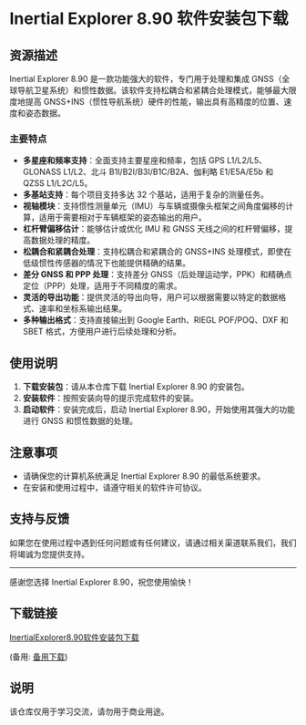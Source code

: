 # Inertial Explorer 8.90 软件安装包下载

## 资源描述

Inertial Explorer 8.90 是一款功能强大的软件，专门用于处理和集成 GNSS（全球导航卫星系统）和惯性数据。该软件支持松耦合和紧耦合处理模式，能够最大限度地提高 GNSS+INS（惯性导航系统）硬件的性能，输出具有高精度的位置、速度和姿态数据。

### 主要特点

- **多星座和频率支持**：全面支持主要星座和频率，包括 GPS L1/L2/L5、GLONASS L1/L2、北斗 B1I/B2I/B3I/B1C/B2A、伽利略 E1/E5A/E5b 和 QZSS L1/L2C/L5。
- **多基站支持**：每个项目支持多达 32 个基站，适用于复杂的测量任务。
- **视轴模块**：支持惯性测量单元（IMU）与车辆或摄像头框架之间角度偏移的计算，适用于需要相对于车辆框架的姿态输出的用户。
- **杠杆臂偏移估计**：能够估计或优化 IMU 和 GNSS 天线之间的杠杆臂偏移，提高数据处理的精度。
- **松耦合和紧耦合处理**：支持松耦合和紧耦合的 GNSS+INS 处理模式，即使在低级惯性传感器的情况下也能提供精确的结果。
- **差分 GNSS 和 PPP 处理**：支持差分 GNSS（后处理运动学，PPK）和精确点定位（PPP）处理，适用于不同精度的需求。
- **灵活的导出功能**：提供灵活的导出向导，用户可以根据需要以特定的数据格式、速率和坐标系输出结果。
- **多种输出格式**：支持直接输出到 Google Earth、RIEGL POF/POQ、DXF 和 SBET 格式，方便用户进行后续处理和分析。

## 使用说明

1. **下载安装包**：请从本仓库下载 Inertial Explorer 8.90 的安装包。
2. **安装软件**：按照安装向导的提示完成软件的安装。
3. **启动软件**：安装完成后，启动 Inertial Explorer 8.90，开始使用其强大的功能进行 GNSS 和惯性数据的处理。

## 注意事项

- 请确保您的计算机系统满足 Inertial Explorer 8.90 的最低系统要求。
- 在安装和使用过程中，请遵守相关的软件许可协议。

## 支持与反馈

如果您在使用过程中遇到任何问题或有任何建议，请通过相关渠道联系我们，我们将竭诚为您提供支持。

---

感谢您选择 Inertial Explorer 8.90，祝您使用愉快！

## 下载链接
[InertialExplorer8.90软件安装包下载](https://pan.quark.cn/s/b77d14512c4d) 

(备用: [备用下载](https://pan.baidu.com/s/1i6dqS9DzwFLoGm31hWOffQ?pwd=1234))

## 说明

该仓库仅用于学习交流，请勿用于商业用途。
